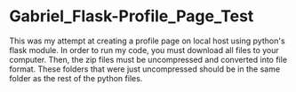 # Gabriel_Flask-Profile_Page_Test
This was my attempt at creating a profile page on local host using python's flask module.
In order to run my code, you must download all files to your computer.
Then, the zip files must be uncompressed and converted into file format.
These folders that were just uncompressed should be in the same folder as the rest of the python files.
